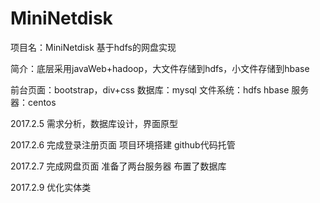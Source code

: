 # MiniNetdisk

项目名：MiniNetdisk 基于hdfs的网盘实现

简介：底层采用javaWeb+hadoop，大文件存储到hdfs，小文件存储到hbase

前台页面：bootstrap，div+css 数据库：mysql 文件系统：hdfs hbase 服务器：centos

2017.2.5 需求分析，数据库设计，界面原型

2017.2.6 完成登录注册页面 项目环境搭建 github代码托管

2017.2.7 完成网盘页面 准备了两台服务器 布置了数据库

2017.2.9 优化实体类
